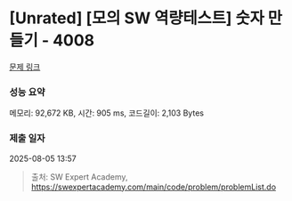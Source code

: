 # [Unrated] [모의 SW 역량테스트] 숫자 만들기 - 4008 

[문제 링크](https://swexpertacademy.com/main/code/problem/problemDetail.do?contestProbId=AWIeRZV6kBUDFAVH) 

### 성능 요약

메모리: 92,672 KB, 시간: 905 ms, 코드길이: 2,103 Bytes

### 제출 일자

2025-08-05 13:57



> 출처: SW Expert Academy, https://swexpertacademy.com/main/code/problem/problemList.do